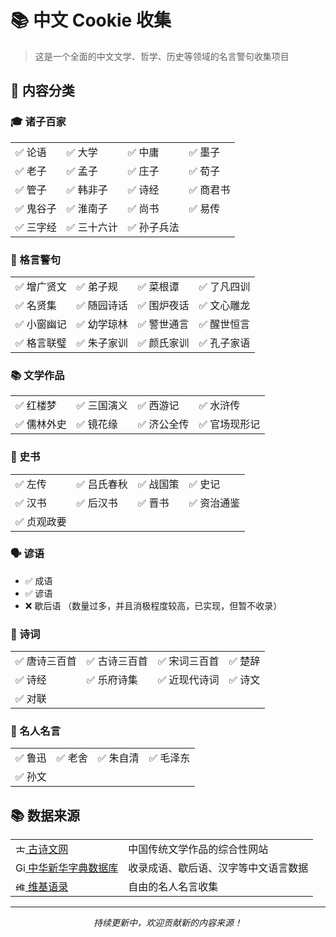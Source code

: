 # 📚 中文 Cookie 收集

> 这是一个全面的中文文学、哲学、历史等领域的名言警句收集项目

## 📖 内容分类

### 🎓 诸子百家
<table>
  <tr>
    <td>✅ 论语</td>
    <td>✅ 大学</td>
    <td>✅ 中庸</td>
    <td>✅ 墨子</td>
  </tr>
  <tr>
    <td>✅ 老子</td>
    <td>✅ 孟子</td>
    <td>✅ 庄子</td>
    <td>✅ 荀子</td>
  </tr>
  <tr>
    <td>✅ 管子</td>
    <td>✅ 韩非子</td>
    <td>✅ 诗经</td>
    <td>✅ 商君书</td>
  </tr>
  <tr>
    <td>✅ 鬼谷子</td>
    <td>✅ 淮南子</td>
    <td>✅ 尚书</td>
    <td>✅ 易传</td>
  </tr>
  <tr>
    <td>✅ 三字经</td>
    <td>✅ 三十六计</td>
    <td>✅ 孙子兵法</td>
    <td></td>
  </tr>
</table>

### 📜 格言警句
<table>
  <tr>
    <td>✅ 增广贤文</td>
    <td>✅ 弟子规</td>
    <td>✅ 菜根谭</td>
    <td>✅ 了凡四训</td>
  </tr>
  <tr>
    <td>✅ 名贤集</td>
    <td>✅ 随园诗话</td>
    <td>✅ 围炉夜话</td>
    <td>✅ 文心雕龙</td>
  </tr>
  <tr>
    <td>✅ 小窗幽记</td>
    <td>✅ 幼学琼林</td>
    <td>✅ 警世通言</td>
    <td>✅ 醒世恒言</td>
  </tr>
  <tr>
    <td>✅ 格言联璧</td>
    <td>✅ 朱子家训</td>
    <td>✅ 颜氏家训</td>
    <td>✅ 孔子家语</td>
  </tr>
</table>

### 📚 文学作品
<table>
  <tr>
    <td>✅ 红楼梦</td>
    <td>✅ 三国演义</td>
    <td>✅ 西游记</td>
    <td>✅ 水浒传</td>
  </tr>
  <tr>
    <td>✅ 儒林外史</td>
    <td>✅ 镜花缘</td>
    <td>✅ 济公全传</td>
    <td>✅ 官场现形记</td>
  </tr>
</table>

### 📜 史书
<table>
  <tr>
    <td>✅ 左传</td>
    <td>✅ 吕氏春秋</td>
    <td>✅ 战国策</td>
    <td>✅ 史记</td>
  </tr>
  <tr>
    <td>✅ 汉书</td>
    <td>✅ 后汉书</td>
    <td>✅ 晋书</td>
    <td>✅ 资治通鉴</td>
  </tr>
  <tr>
    <td>✅ 贞观政要</td>
    <td></td>
    <td></td>
    <td></td>
  </tr>
</table>

### 🗣 谚语
- ✅ 成语
- ✅ 谚语
- ❌ 歇后语 （数量过多，并且消极程度较高，已实现，但暂不收录）

### 🎨 诗词
<table>
  <tr>
    <td>✅ 唐诗三百首</td>
    <td>✅ 古诗三百首</td>
    <td>✅ 宋词三百首</td>
    <td>✅ 楚辞</td>
  </tr>
  <tr>
    <td>✅ 诗经</td>
    <td>✅ 乐府诗集</td>
    <td>✅ 近现代诗词</td>
    <td>✅ 诗文</td>
  </tr>
  <tr>
    <td>✅ 对联</td>
    <td></td>
    <td></td>
    <td></td>
  </tr>
</table>

### 👤 名人名言
<table>
  <tr>
    <td>✅ 鲁迅</td>
    <td>✅ 老舍</td>
    <td>✅ 朱自清</td>
    <td>✅ 毛泽东</td>
  </tr>
  <tr>
    <td>✅ 孙文</td>
    <td></td>
    <td></td>
    <td></td>
  </tr>
</table>

## 📚 数据来源

<table>
  <tr>
    <td>
      <a href="https://www.gushiwen.cn/">
        <img src="https://www.gushiwen.cn/favicon.ico" width="16" height="16" alt="古诗文网">
        古诗文网
      </a>
    </td>
    <td>中国传统文学作品的综合性网站</td>
  </tr>
  <tr>
    <td>
      <a href="https://github.com/pwxcoo/chinese-xinhua">
        <img src="https://github.com/favicon.ico" width="16" height="16" alt="GitHub">
        中华新华字典数据库
      </a>
    </td>
    <td>收录成语、歇后语、汉字等中文语言数据</td>
  </tr>
  <tr>
    <td>
      <a href="https://zh.wikiquote.org/wiki/%E9%A6%96%E9%A1%B5">
        <img src="https://zh.wikiquote.org/static/favicon/wikiquote.ico" width="16" height="16" alt="维基语录">
        维基语录
      </a>
    </td>
    <td>自由的名人名言收集</td>
  </tr>
</table>

---

<p align="center">
<i>持续更新中，欢迎贡献新的内容来源！</i>
</p>
